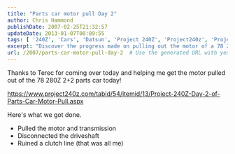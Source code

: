 ```yaml
---
title: "Parts car motor pull Day 2"
author: Chris Hammond
publishDate: 2007-02-25T21:32:57
updateDate: 2013-01-07T00:09:55
tags: [ '240Z', 'Cars', 'Datsun', 'Project 240Z', 'Project240z', 'Project240Zcom' ]
excerpt: "Discover the progress made on pulling out the motor of a 78 280Z 2+2 parts car with help from Terec. Learn more here! #Project240Z #CarDIY #MotorPull"
url: /2007/parts-car-motor-pull-day-2  # Use the generated URL with year
---
```

<p>Thanks to Terec for coming over today and helping me get the motor pulled out of the 78 280Z 2+2 parts car today!</p> <p><a href="https://www.project240z.com/tabid/54/itemid/13/Project-240Z-Day-2-of-Parts-Car-Motor-Pull.aspx">https://www.project240z.com/tabid/54/itemid/13/Project-240Z-Day-2-of-Parts-Car-Motor-Pull.aspx</a></p> <p>Here's what we got done.</p> <ul>     <li>Pulled the motor and transmission</li>     <li>Disconnected the driveshaft</li>     <li>Ruined a clutch line (that was all me)</li> </ul>

